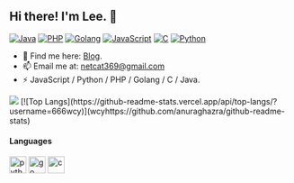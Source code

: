 ## Hi there! I'm Lee. 👋

[![Java](https://img.shields.io/badge/Java-FF3B30?style=flat-square)]()
[![PHP](https://img.shields.io/badge/PHP-FF9500?style=flat-square)]()
[![Golang](https://img.shields.io/badge/Golang-5856D6?style=flat-square)]()
[![JavaScript](https://img.shields.io/badge/JavaScript-34C759?style=flat-square)]()
[![C](https://img.shields.io/badge/C-FF2D55?style=flat-square)]()
[![Python](https://img.shields.io/badge/Python-007AFF?style=flat-square)]()

- 🔭 Find me here: [Blog](https://mrlee.top).
- 📫 Email me at: [netcat369@gmail.com](mailto:netcat369@gmail.com)
- ⚡ JavaScript / Python / PHP / Golang / C / Java.
<!-- - 🤔 I’m looking for help with ... -->
<!-- - 💬 Ask me about ... -->
<!-- - 😄 Pronouns: ... -->
<!-- - ⚡ Fun fact: ... -->
<img src="https://github-readme-stats-mrdulin.vercel.app/api?username=fxck1024&count_private=true&show_icons=true&hide_border=true&icon_color=586069&title_color=0366d6" />
[![Top Langs](https://github-readme-stats.vercel.app/api/top-langs/?username=666wcy)](wcyhttps://github.com/anuraghazra/github-readme-stats)
<h4 align="left">Languages</h4>
<p align="left">
<a href="https://www.python.org" target="_blank"><img src="https://cdn.jsdelivr.net/gh/devicons/devicon@latest/icons/python/python-original.svg" alt="python" width="30" height="30"/></a> 
<a href="https://golang.org" target="_blank"><img src="https://cdn.jsdelivr.net/gh/devicons/devicon@latest/icons/go/go-original.svg" alt="go" width="30" height="30"/></a> 
<a href="https://www.cprogramming.com/" target="_blank"><img src="https://cdn.jsdelivr.net/gh/devicons/devicon@latest/icons/c/c-original.svg" alt="c" width="30" height="30"/></a>
</p>
